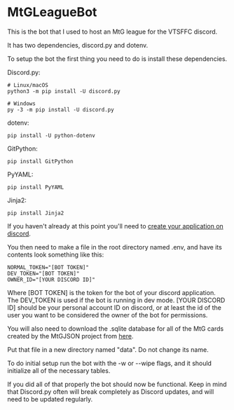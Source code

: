 # MtGLeagueBot

This is the bot that I used to host an MtG league for the VTSFFC discord.

It has two dependencies, discord.py and dotenv.

To setup the bot the first thing you need to do is install these dependencies.

Discord.py:

```
# Linux/macOS
python3 -m pip install -U discord.py

# Windows
py -3 -m pip install -U discord.py
```

dotenv:

```
pip install -U python-dotenv
```

GitPython:

```
pip install GitPython
```

PyYAML:

```
pip install PyYAML
```

Jinja2:

```
pip install Jinja2
```

If you haven't already at this point you'll need to [create your application on discord](https://discord.com/developers/docs/intro).

You then need to make a file in the root directory named .env, and have its contents look something like this:

```
NORMAL_TOKEN="[BOT TOKEN]"
DEV_TOKEN="[BOT TOKEN]"
OWNER_ID="[YOUR DISCORD ID]"
```

Where [BOT TOKEN] is the token for the bot of your discord application. The DEV_TOKEN is used if the bot is running in dev mode. [YOUR DISCORD ID] should be your personal account ID on discord, or at least the id of the user you want to be considered the owner of the bot for permissions.

You will also need to download the .sqlite database for all of the MtG cards created by the MtGJSON project from [here](https://mtgjson.com/api/v5/AllPrintings.sqlite).

Put that file in a new directory named "data". Do not change its name.

To do initial setup run the bot with the -w or --wipe flags, and it should initialize all of the necessary tables.

If you did all of that properly the bot should now be functional. Keep in mind that Discord.py often will break completely as Discord updates, and will need to be updated regularly.
